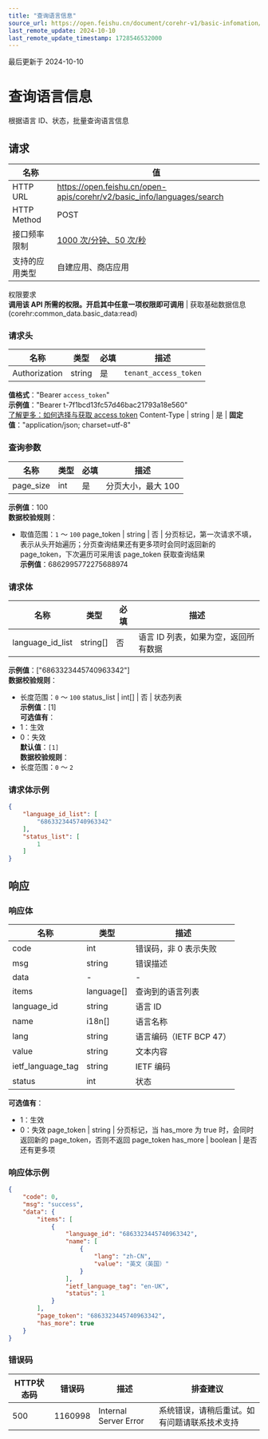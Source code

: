 ```yaml
---
title: "查询语言信息"
source_url: https://open.feishu.cn/document/corehr-v1/basic-infomation/basic_info-language/search
last_remote_update: 2024-10-10
last_remote_update_timestamp: 1728546532000
---
```

最后更新于 2024-10-10

# 查询语言信息

根据语言 ID、状态，批量查询语言信息

## 请求
名称 | 值
---|---
HTTP URL | https://open.feishu.cn/open-apis/corehr/v2/basic_info/languages/search
HTTP Method | POST
接口频率限制 | [1000 次/分钟、50 次/秒](https://open.feishu.cn/document/ukTMukTMukTM/uUzN04SN3QjL1cDN)
支持的应用类型 | 自建应用、商店应用
权限要求  
            **调用该 API 所需的权限。开启其中任意一项权限即可调用** | 获取基础数据信息(corehr:common_data.basic_data:read)

### 请求头

名称 | 类型 | 必填 | 描述
--- | --- | --- | ---
Authorization | string | 是 | `tenant_access_token`  
**值格式**："Bearer `access_token`"  
**示例值**："Bearer t-7f1bcd13fc57d46bac21793a18e560"  
[了解更多：如何选择与获取 access token](https://open.feishu.cn/document/uAjLw4CM/ugTN1YjL4UTN24CO1UjN/trouble-shooting/how-to-choose-which-type-of-token-to-use)
Content-Type | string | 是 | **固定值**："application/json; charset=utf-8"

### 查询参数

名称 | 类型 | 必填 | 描述
--- | --- | --- | ---
page_size | int | 是 | 分页大小，最大 100  
**示例值**：100  
**数据校验规则**：  
- 取值范围：`1` ～ `100`
page_token | string | 否 | 分页标记，第一次请求不填，表示从头开始遍历；分页查询结果还有更多项时会同时返回新的 page_token，下次遍历可采用该 page_token 获取查询结果  
**示例值**：6862995772275688974

### 请求体

名称 | 类型 | 必填 | 描述
--- | --- | --- | ---
language_id_list | string\[\] | 否 | 语言 ID 列表，如果为空，返回所有数据  
**示例值**：["6863323445740963342"]  
**数据校验规则**：  
- 长度范围：`0` ～ `100`
status_list | int\[\] | 否 | 状态列表  
**示例值**：[1]  
**可选值有**：  
- 1：生效  
- 0：失效  
**默认值**：`[1]`  
**数据校验规则**：  
- 长度范围：`0` ～ `2`

### 请求体示例
```json
{
    "language_id_list": [
        "6863323445740963342"
    ],
    "status_list": [
        1
    ]
}
```

## 响应

### 响应体

名称 | 类型 | 描述
--- | --- | ---
code | int | 错误码，非 0 表示失败
msg | string | 错误描述
data | \- | \-
items | language\[\] | 查询到的语言列表
language_id | string | 语言 ID
name | i18n\[\] | 语言名称
lang | string | 语言编码（IETF BCP 47）
value | string | 文本内容
ietf_language_tag | string | IETF 编码
status | int | 状态  
**可选值有**：  
- 1：生效  
- 0：失效
page_token | string | 分页标记，当 has_more 为 true 时，会同时返回新的 page_token，否则不返回 page_token
has_more | boolean | 是否还有更多项

### 响应体示例
```json
{
    "code": 0,
    "msg": "success",
    "data": {
        "items": [
            {
                "language_id": "6863323445740963342",
                "name": [
                    {
                        "lang": "zh-CN",
                        "value": "英文（英国）"
                    }
                ],
                "ietf_language_tag": "en-UK",
                "status": 1
            }
        ],
        "page_token": "6863323445740963342",
        "has_more": true
    }
}
```

### 错误码

HTTP状态码 | 错误码 | 描述 | 排查建议
--- | --- | --- | ---
500 | 1160998 | Internal Server Error | 系统错误，请稍后重试。如有问题请联系技术支持
